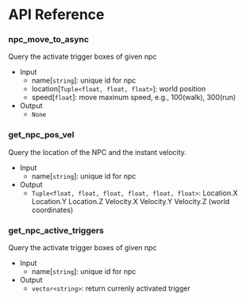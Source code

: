 # API Reference

### npc_move_to_async
Query the activate trigger boxes of given npc

 -  Input
    -  name[`string`]: unique id for npc 
    -  location[`Tuple<float, float, float>`]: world position
    -  speed[`float`]: move maxinum speed, e.g., 100(walk), 300(run)
 - Output 
    - `None`

### get_npc_pos_vel
Query the location of the NPC and the instant velocity.

 -  Input
    -  name[`string`]: unique id for npc 
 - Output 
    -  `Tuple<float, float, float, float, float, float>`: Location.X Location.Y Location.Z Velocity.X Velocity.Y Velocity.Z (world coordinates)

### get_npc_active_triggers
Query the activate trigger boxes of given npc

 -  Input
    -  name[`string`]: unique id for npc 
 - Output 
    -  `vector<string>`: return currenly activated trigger